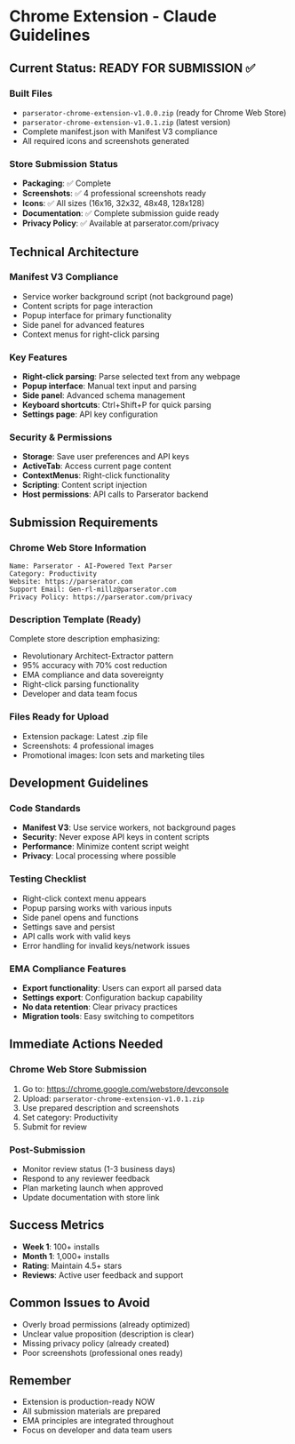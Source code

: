 # Chrome Extension - Claude Guidelines

## Current Status: READY FOR SUBMISSION ✅

### Built Files
- `parserator-chrome-extension-v1.0.0.zip` (ready for Chrome Web Store)
- `parserator-chrome-extension-v1.0.1.zip` (latest version)
- Complete manifest.json with Manifest V3 compliance
- All required icons and screenshots generated

### Store Submission Status
- **Packaging**: ✅ Complete
- **Screenshots**: ✅ 4 professional screenshots ready
- **Icons**: ✅ All sizes (16x16, 32x32, 48x48, 128x128)
- **Documentation**: ✅ Complete submission guide ready
- **Privacy Policy**: ✅ Available at parserator.com/privacy

## Technical Architecture

### Manifest V3 Compliance
- Service worker background script (not background page)
- Content scripts for page interaction
- Popup interface for primary functionality
- Side panel for advanced features
- Context menus for right-click parsing

### Key Features
- **Right-click parsing**: Parse selected text from any webpage
- **Popup interface**: Manual text input and parsing
- **Side panel**: Advanced schema management
- **Keyboard shortcuts**: Ctrl+Shift+P for quick parsing
- **Settings page**: API key configuration

### Security & Permissions
- **Storage**: Save user preferences and API keys
- **ActiveTab**: Access current page content
- **ContextMenus**: Right-click functionality
- **Scripting**: Content script injection
- **Host permissions**: API calls to Parserator backend

## Submission Requirements

### Chrome Web Store Information
```
Name: Parserator - AI-Powered Text Parser
Category: Productivity
Website: https://parserator.com
Support Email: Gen-rl-millz@parserator.com
Privacy Policy: https://parserator.com/privacy
```

### Description Template (Ready)
Complete store description emphasizing:
- Revolutionary Architect-Extractor pattern
- 95% accuracy with 70% cost reduction
- EMA compliance and data sovereignty
- Right-click parsing functionality
- Developer and data team focus

### Files Ready for Upload
- Extension package: Latest .zip file
- Screenshots: 4 professional images
- Promotional images: Icon sets and marketing tiles

## Development Guidelines

### Code Standards
- **Manifest V3**: Use service workers, not background pages
- **Security**: Never expose API keys in content scripts
- **Performance**: Minimize content script weight
- **Privacy**: Local processing where possible

### Testing Checklist
- Right-click context menu appears
- Popup parsing works with various inputs
- Side panel opens and functions
- Settings save and persist
- API calls work with valid keys
- Error handling for invalid keys/network issues

### EMA Compliance Features
- **Export functionality**: Users can export all parsed data
- **Settings export**: Configuration backup capability
- **No data retention**: Clear privacy practices
- **Migration tools**: Easy switching to competitors

## Immediate Actions Needed

### Chrome Web Store Submission
1. Go to: https://chrome.google.com/webstore/devconsole
2. Upload: `parserator-chrome-extension-v1.0.1.zip`
3. Use prepared description and screenshots
4. Set category: Productivity
5. Submit for review

### Post-Submission
- Monitor review status (1-3 business days)
- Respond to any reviewer feedback
- Plan marketing launch when approved
- Update documentation with store link

## Success Metrics
- **Week 1**: 100+ installs
- **Month 1**: 1,000+ installs
- **Rating**: Maintain 4.5+ stars
- **Reviews**: Active user feedback and support

## Common Issues to Avoid
- Overly broad permissions (already optimized)
- Unclear value proposition (description is clear)
- Missing privacy policy (already created)
- Poor screenshots (professional ones ready)

## Remember
- Extension is production-ready NOW
- All submission materials are prepared
- EMA principles are integrated throughout
- Focus on developer and data team users